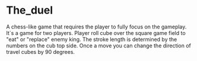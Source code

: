 # The_duel
A chess-like game that requires the player to fully focus on the gameplay. It`s a game for two players. Player roll cube over the square game field to "eat" or "replace" enemy king. The stroke length is determined by the numbers on the cub top side. Once a move you can change the direction of travel cubes by 90 degrees.
